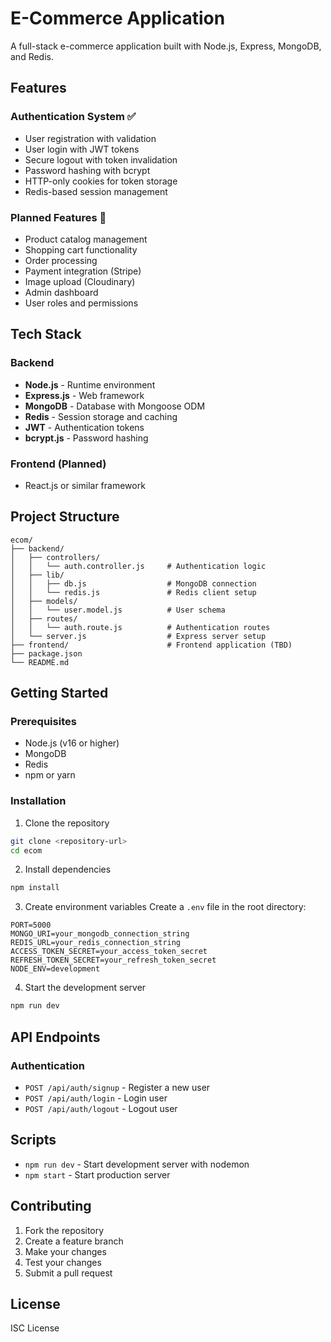# E-Commerce Application

A full-stack e-commerce application built with Node.js, Express, MongoDB, and Redis.

## Features

### Authentication System ✅
- User registration with validation
- User login with JWT tokens
- Secure logout with token invalidation
- Password hashing with bcrypt
- HTTP-only cookies for token storage
- Redis-based session management

### Planned Features 🚧
- Product catalog management
- Shopping cart functionality
- Order processing
- Payment integration (Stripe)
- Image upload (Cloudinary)
- Admin dashboard
- User roles and permissions

## Tech Stack

### Backend
- **Node.js** - Runtime environment
- **Express.js** - Web framework
- **MongoDB** - Database with Mongoose ODM
- **Redis** - Session storage and caching
- **JWT** - Authentication tokens
- **bcrypt.js** - Password hashing

### Frontend (Planned)
- React.js or similar framework

## Project Structure

```
ecom/
├── backend/
│   ├── controllers/
│   │   └── auth.controller.js     # Authentication logic
│   ├── lib/
│   │   ├── db.js                  # MongoDB connection
│   │   └── redis.js               # Redis client setup
│   ├── models/
│   │   └── user.model.js          # User schema
│   ├── routes/
│   │   └── auth.route.js          # Authentication routes
│   └── server.js                  # Express server setup
├── frontend/                      # Frontend application (TBD)
├── package.json
└── README.md
```

## Getting Started

### Prerequisites
- Node.js (v16 or higher)
- MongoDB
- Redis
- npm or yarn

### Installation

1. Clone the repository
```bash
git clone <repository-url>
cd ecom
```

2. Install dependencies
```bash
npm install
```

3. Create environment variables
Create a `.env` file in the root directory:
```env
PORT=5000
MONGO_URI=your_mongodb_connection_string
REDIS_URL=your_redis_connection_string
ACCESS_TOKEN_SECRET=your_access_token_secret
REFRESH_TOKEN_SECRET=your_refresh_token_secret
NODE_ENV=development
```

4. Start the development server
```bash
npm run dev
```

## API Endpoints

### Authentication
- `POST /api/auth/signup` - Register a new user
- `POST /api/auth/login` - Login user
- `POST /api/auth/logout` - Logout user

## Scripts

- `npm run dev` - Start development server with nodemon
- `npm start` - Start production server

## Contributing

1. Fork the repository
2. Create a feature branch
3. Make your changes
4. Test your changes
5. Submit a pull request

## License

ISC License